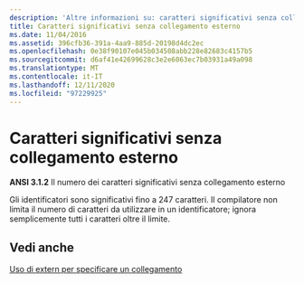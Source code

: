 ```yaml
---
description: 'Altre informazioni su: caratteri significativi senza collegamento esterno'
title: Caratteri significativi senza collegamento esterno
ms.date: 11/04/2016
ms.assetid: 396cfb36-391a-4aa9-885d-20198d4dc2ec
ms.openlocfilehash: 0e38f90107e045b034508abb228e82683c4157b5
ms.sourcegitcommit: d6af41e42699628c3e2e6063ec7b03931a49a098
ms.translationtype: MT
ms.contentlocale: it-IT
ms.lasthandoff: 12/11/2020
ms.locfileid: "97229925"
---
```

# <a name="significant-characters-without-external-linkage"></a>Caratteri significativi senza collegamento esterno

**ANSI 3.1.2** Il numero dei caratteri significativi senza collegamento esterno

Gli identificatori sono significativi fino a 247 caratteri. Il compilatore non limita il numero di caratteri da utilizzare in un identificatore; ignora semplicemente tutti i caratteri oltre il limite.

## <a name="see-also"></a>Vedi anche

[Uso di extern per specificare un collegamento](../cpp/extern-cpp.md)
